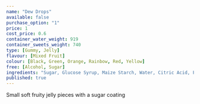 ```yaml
---
name: "Dew Drops"
available: false
purchase_option: "1"
price: 1
cost_price: 0.6
container_water_weight: 919
container_sweets_weight: 740
type: [Gummy, Jelly]
flavour: [Mixed Fruit]
colour: [Black, Green, Orange, Rainbow, Red, Yellow]
free: [Alcohol, Sugar]
ingredients: "Sugar, Glucose Syrup, Maize Starch, Water, Citric Acid, Flavourings, Natural Colours: Anthocyanins, Curcumin, Capsanthin, Vegetable Concentrates (Nettle, Spinach)"
published: true
---
```

Small soft fruity jelly pieces with a sugar coating